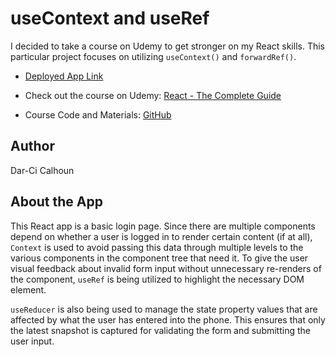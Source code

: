 # useContext and useRef

I decided to take a course on Udemy to get stronger on my React skills. This particular project focuses on utilizing `useContext()` and `forwardRef()`.

- [Deployed App Link](https://dcalhoun286.github.io/react-complete-guide-useContext-useRef/)

- Check out the course on Udemy: [React - The Complete Guide](https://www.udemy.com/course/react-the-complete-guide-incl-redux/)
- Course Code and Materials: [GitHub](https://github.com/academind/react-complete-guide-code)

## Author

Dar-Ci Calhoun

## About the App

This React app is a basic login page. Since there are multiple components depend on whether a user is logged in to render certain content (if at all), `Context` is used to avoid passing this data through multiple levels to the various components in the component tree that need it. To give the user visual feedback about invalid form input without unnecessary re-renders of the component, `useRef` is being utilized to highlight the necessary DOM element.

`useReducer` is also being used to manage the state property values that are affected by what the user has entered into the phone. This ensures that only the latest snapshot is captured for validating the form and submitting the user input.
